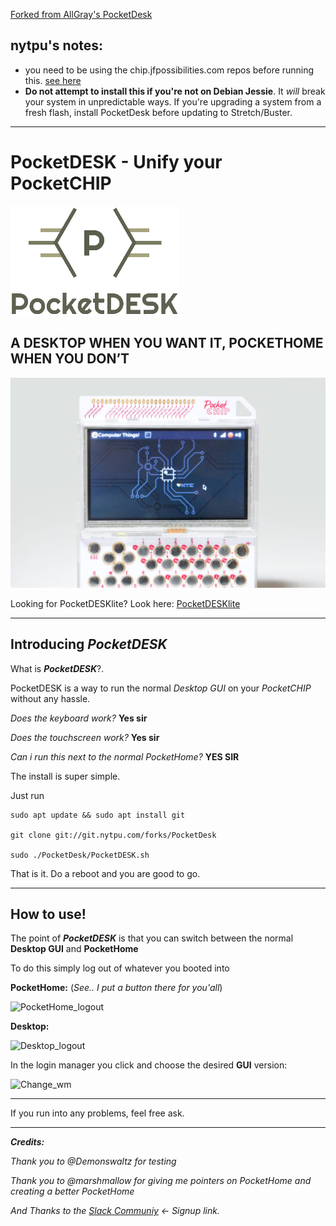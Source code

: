 [Forked from AllGray's PocketDesk](https://github.com/AllGray/PocketDesk)
## nytpu's notes:

* you need to be using the chip.jfpossibilities.com repos before running this.
  [see here](http://chip.jfpossibilities.com/chip/debian/)
* **Do not attempt to install this if you're not on Debian Jessie**.  It *will*
  break your system in unpredictable ways.  If you're upgrading a system from
  a fresh flash, install PocketDesk before updating to Stretch/Buster.

----------

# PocketDESK - Unify your PocketCHIP

![PocketDESKlogo](images/PocketDESKlogo.png)
## A DESKTOP WHEN YOU WANT IT, POCKETHOME WHEN YOU DON’T

![PocketDESK](images/pdesktop6B-1024x683.jpg)

Looking for PocketDESKlite? Look here: [PocketDESKlite](PocketDESKlite.md)

----------

## Introducing _**PocketDESK**_

What is _**PocketDESK**_?.

PocketDESK is a way to run the normal _Desktop GUI_ on your _PocketCHIP_ without any hassle. 

_Does the keyboard work?_  **Yes sir**

_Does the touchscreen work?_  **Yes sir**

_Can i run this next to the normal PocketHome?_ **YES SIR**


The install is super simple.

Just run

    sudo apt update && sudo apt install git

    git clone git://git.nytpu.com/forks/PocketDesk

    sudo ./PocketDesk/PocketDESK.sh

That is it. Do a reboot and you are good to go.



----------

## How to use!


The point of **_PocketDESK_** is that you can switch between the normal **Desktop GUI** and **PocketHome**

To do this simply log out of whatever you booted into

**PocketHome:** (_See.. I put a button there for you'all_)

![PocketHome_logout](gif/PocketHome_logout.gif)


**Desktop:** 

![Desktop_logout](gif/Desktop_logout.gif)



In the login manager you click and choose the desired **GUI** version:

![Change_wm](gif/change_wm.gif)



----------



If you run into any problems, feel free ask.



----------

_**Credits:**_ 

_Thank you to @Demonswaltz for testing_

_Thank you to @marshmallow for giving me pointers on PocketHome and creating a better PocketHome_

_And Thanks to the [Slack Communiy](https://slofile.com/slack/chipster)   <- Signup link._


